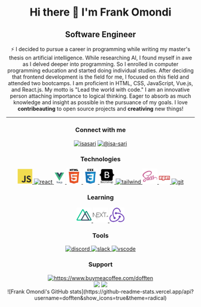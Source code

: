 <h1 align="center"> Hi there 👋 I'm Frank Omondi</h1>
<h2 align="center"> Software Engineer</h2>
<p align="center"> ⚡ I decided to pursue a career in programming while writing my master's thesis on artificial intelligence. While researching AI, I found myself in awe as I delved deeper into programming. So I enrolled in computer programming education and started doing individual studies. After deciding that frontend development is the field for me, I focused on this field and attended two bootcamps. I am proficient in HTML, CSS, JavaScript, Vue.js, and React.js. My motto is "Lead the world with code." I am an innovative person attaching importance to logical thinking. Eager to absorb as much knowledge and insight as possible in the pursuance of my goals. I love <strong>contribeauting</strong> to open source projects and <strong>creativing</strong> new things!</p>
<hr>
<h3 align="center">Connect with me</h3>
<p align="center"><a href="https://www.linkedin.com/in/frederick-omondi/" target="blank"><img align="center" src="https://raw.githubusercontent.com/rahuldkjain/github-profile-readme-generator/master/src/images/icons/Social/linked-in-alt.svg" alt="isasari" height="30" width="30" /></a>
<a href="https://isa-sari.medium.com/" target="blank" rel=”noopener”><img align="center" src="https://cdn.jsdelivr.net/npm/simple-icons@3.0.1/icons/medium.svg" alt="@isa-sari" height="30" width="40" /></a></p>

  
  
<h3 align="center">Technologies</h3>

<p align="center">
<a href="https://developer.mozilla.org/en-US/docs/Web/JavaScript" target="_blank" rel="noreferrer"> <img src="https://raw.githubusercontent.com/devicons/devicon/master/icons/javascript/javascript-original.svg" alt="javascript" width="40" height="40"/> </a> 
<a href="https://reactjs.org/" target="_blank" rel=”noopener”> <img src="https://upload.wikimedia.org/wikipedia/commons/thumb/4/47/React.svg/1200px-React.svg.png" alt="react" width="33" height="30"/> </a> 
<a href="https://vuejs.org/" target="_blank" rel=”noopener”> <img src="https://raw.githubusercontent.com/devicons/devicon/master/icons/vuejs/vuejs-original-wordmark.svg" alt="vuejs" width="30" height="30"/> </a>
<a href="https://www.w3.org/html/" target="_blank" rel="noreferrer"> <img src="https://raw.githubusercontent.com/devicons/devicon/master/icons/html5/html5-original-wordmark.svg" alt="html5" width="40" height="40"/> </a> 
<a href="https://www.w3schools.com/css/" target="_blank" rel="noreferrer"> <img src="https://raw.githubusercontent.com/devicons/devicon/master/icons/css3/css3-original-wordmark.svg" alt="css3" width="40" height="40"/> </a> 
<a href="https://getbootstrap.com" target="_blank" rel="noreferrer"> <img src="https://raw.githubusercontent.com/devicons/devicon/master/icons/bootstrap/bootstrap-plain-wordmark.svg" alt="bootstrap" width="40" height="40"/> </a> 
<a href="https://tailwindcss.com/" target="_blank" rel="noreferrer"> <img src="https://www.vectorlogo.zone/logos/tailwindcss/tailwindcss-icon.svg" alt="tailwind" width="40" height="40"/> </a> 
<a href="https://sass-lang.com" target="_blank" rel="noreferrer"> <img src="https://raw.githubusercontent.com/devicons/devicon/master/icons/sass/sass-original.svg" alt="sass" width="40" height="40"/> </a> 
<a href="https://git-scm.com/" target="_blank" rel=”noopener”> <img src="https://github.com/devicons/devicon/blob/master/icons/npm/npm-original-wordmark.svg" alt="git" width="30" height="30"/> </a>
<a href="https://git-scm.com/" target="_blank" rel=”noopener”> <img src="https://www.vectorlogo.zone/logos/git-scm/git-scm-icon.svg" alt="git" width="30" height="30"/> </a></p>




<h3 align="center">Learning</h3>
<p align="center">
<a href="https://nuxtjs.org/" target="_blank"> <img src="https://github.com/devicons/devicon/blob/master/icons/nuxtjs/nuxtjs-original.svg" alt="nuxtjs" width="40" height="40"/> </a> 
<a href="https://nextjs.org/" target="_blank"> <img src="https://github.com/devicons/devicon/blob/master/icons/nextjs/nextjs-original-wordmark.svg" alt="nextjs" width="40" height="40"/> </a> 
<a href="https://redux.js.org//" target="_blank"> <img src="https://github.com/devicons/devicon/blob/master/icons/redux/redux-original.svg" alt="reduxjs" width="40" height="40"/> </a> 




<h3 align="center">Tools</h3>
<p align="center"><a href="https://discord.com/" target="_blank"> <img src="https://cdn4.iconfinder.com/data/icons/logos-and-brands/512/91_Discord_logo_logos-512.png" alt="discord" width="30" height="30"/> </a>  
<a href="https://slack.com/intl/en-tr/" target="_blank" rel=”noopener”> <img src="https://cdn.brandfolder.io/5H442O3W/as/pl546j-7le8zk-4nzzs1/Slack_Mark_Web.png" alt="slack" width="37" height="37"/> </a>
<a href="https://code.visualstudio.com/" target="_blank"> <img src="https://upload.wikimedia.org/wikipedia/commons/thumb/9/9a/Visual_Studio_Code_1.35_icon.svg/1024px-Visual_Studio_Code_1.35_icon.svg.png" alt="vscode" width="30" height="30"/> </a></p>


<h3 align="center">Support</h3>
<p align="center"><a href="https://www.buymeacoffee.com/dofften"> <img align="center" src="https://cdn.buymeacoffee.com/buttons/v2/default-yellow.png" height="50" width="210" alt="https://www.buymeacoffee.com/dofften" /></a></br>

<picture>
  <source 
    srcset="https://github-readme-stats.vercel.app/api?username=dofften&show_icons=true&theme=radical"
    media="(prefers-color-scheme: dark)"
  />
  <source
    srcset="https://github-readme-stats.vercel.app/api?username=dofften&show_icons=true"
    media="(prefers-color-scheme: light), (prefers-color-scheme: no-preference)"
  />
  <img src="https://github-readme-stats.vercel.app/api?username=dofften&show_icons=true&theme=radical" />
</picture>
<picture>
  <source 
    srcset="https://github-readme-stats.vercel.app/api/top-langs/?username=dofften"
    media="(prefers-color-scheme: dark)"
  />
  <source
    srcset="https://github-readme-stats.vercel.app/api/top-langs/?username=dofften"
    media="(prefers-color-scheme: light), (prefers-color-scheme: no-preference)"
  />
  <img src="https://github-readme-stats.vercel.app/api/top-langs/?username=dofften&layout=compact" />
</picture></br>
![Frank Omondi's GitHub stats](https://github-readme-stats.vercel.app/api?username=dofften&show_icons=true&theme=radical)
